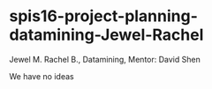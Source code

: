 # spis16-project-planning-datamining-Jewel-Rachel
Jewel M. Rachel B., Datamining, Mentor: David Shen

We have no ideas
